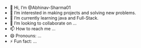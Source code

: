 - 👋 Hi, I’m @Abhinav-Sharma01
- 👀 I’m interested in making projects and solving new problems.
- 🌱 I’m currently learning java and Full-Stack.
- 💞️ I’m looking to collaborate on ...
- 📫 How to reach me ...
- 😄 Pronouns: ...
- ⚡ Fun fact: ...

<!---
Abhinav-Sharma01/Abhinav-Sharma01 is a ✨ special ✨ repository because its `README.md` (this file) appears on your GitHub profile.
You can click the Preview link to take a look at your changes.
--->
